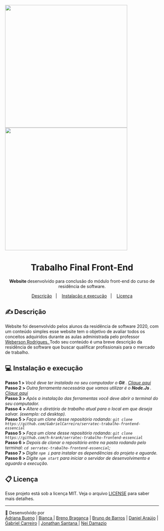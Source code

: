 <img src="https://i.imgur.com/45gWDur.png" width="400"> <img src="https://i.imgur.com/z5K7wOt.png" width="400"> 

<h1 align="center"> Trabalho Final Front-End </h1>
<p align="center"> <strong> Website </strong> desenvolvido para conclusão do módulo front-end do curso de residência de software. </p>


<p align="center">
  <a href="#-descrição">Descrição</a>&nbsp;&nbsp;&nbsp;|&nbsp;&nbsp;&nbsp;
  <a href="#-instalação-e-execução">Instalação e execução</a>&nbsp;&nbsp;&nbsp;|&nbsp;&nbsp;&nbsp;
  <a href="#memo-licença">Licença</a>
</p>
 
## ✍ Descrição

 Website foi desenvolvido pelos alunos da residência de software 2020, com um conteúdo simples esse website tem o objetivo de avaliar
 todos os conceitos adquiridos durante as aulas administrada pelo professor <a href="https://github.com/WebersonRodrigues">Weberson Rodrigues. </a> 
 Todo seu conteúdo é uma breve descrição da residência de software que buscar qualificar profissionais para o mercado de trabalho. 

 ## 💻 Instalação e execução
 
<strong> Passo 1 > </strong> <i> Você deve ter instalado no seu computador o <strong> Git  </strong>. <a href="https://git-scm.com/"> Clique aqui </a></i><br>
<strong> Passo 2 > </strong> <i> Outra ferramenta necessária que vamos utilizar é o <strong> Node.Js </strong>. <a href="https://nodejs.org/en/"> Clique aqui </a></i><br>
<strong> Passo 3 > </strong> <i> Após a instalação das ferramentas você deve abrir o terminal do seu computador. </i><br>
<strong> Passo 4 > </strong> <i> Altere o diretório de trabalho atual para o local em que deseja salvar. (exemplo: cd desktop).</i><br>
<strong> Passo 5 > </strong> <i> Faça um clone desse repositório rodando: `git clone https://github.com/GabrielCarreiro/serratec-trabalho-frontend-essencial`</i><br>
<strong> Passo 5 > </strong> <i> Faça um clone desse repositório rodando: `git clone https://github.com/h-krank/serratec-trabalho-frontend-essencial`</i><br>
<strong> Passo 6 > </strong> <i> Depois de clonar o repositório entre na pasta rodando pelo terminal: `cd serratec-trabalho-frontend-essencial`; </i><br>
<strong> Passo 7 > </strong> <i> Digite `npm i` para instalar as dependências do projeto e aguarde. </i><br>
<strong> Passo 8 > </strong> <i> Digite `npm start` para iniciar o servidor de desenvolvimento e aguardo a execução.</i><br>

## 📋 Licença

Esse projeto está sob a licença MIT. Veja o arquivo [LICENSE](LICENSE.md) para saber mais detalhes.

---
🧰 Desenvolvido por <br> <a href="https://github.com/AdrianaBD">Adriana Bueno</a> |
<a href="https://github.com/Bibiper"> Bianca </a> |
<a href="https://github.com/h-krank">Breno Bragança</a> |
<a href="https://github.com/brunoBarGon"> Bruno de Barros</a> |
<a href="https://github.com/DanielNNF">Daniel Araújo</a> |
<a href="https://github.com/GabrielCarreiro">Gabriel Carreiro</a> |
<a href="https://github.com/nogueira-jonathan"> Jonathan Santana </a> |
<a href="https://github.com/Neidamazio"> Nei Damazio</a> 

